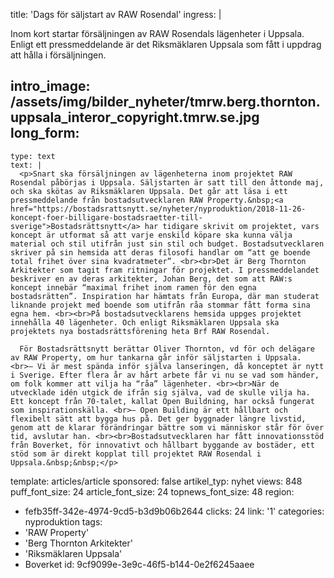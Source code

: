title: 'Dags för säljstart av RAW Rosendal'
ingress: |
  <p>Inom kort startar försäljningen av RAW Rosendals lägenheter i Uppsala. Enligt ett pressmeddelande är det Riksmäklaren Uppsala som fått i uppdrag att hålla i försäljningen.
  </p>
  
intro_image: /assets/img/bilder_nyheter/tmrw.berg.thornton.uppsala_interor_copyright.tmrw.se.jpg
long_form:
  -
    type: text
    text: |
      <p>Snart ska försäljningen av lägenheterna inom projektet RAW Rosendal påbörjas i Uppsala. Säljstarten är satt till den åttonde maj, och ska skötas av Riksmäklaren Uppsala. Det går att läsa i ett pressmeddelande från bostadsutvecklaren RAW Property.&nbsp;<a href="https://bostadsrattsnytt.se/nyheter/nyproduktion/2018-11-26-koncept-foer-billigare-bostadsraetter-till-sverige">Bostadsrättsnytt</a> har tidigare skrivit om projektet, vars koncept är utformat så att varje enskild köpare ska kunna välja material och stil utifrån just sin stil och budget. Bostadsutvecklaren skriver på sin hemsida att deras filosofi handlar om “att ge boende total frihet över sina kvadratmeter”. <br><br>Det är Berg Thornton Arkitekter som tagit fram ritningar för projektet. I pressmeddelandet beskriver en av deras arkitekter, Johan Berg, det som att RAW:s koncept innebär “maximal frihet inom ramen för den egna bostadsrätten”. Inspiration har hämtats från Europa, där man studerat liknande projekt med boende som utifrån råa stommar fått forma sina egna hem. <br><br>På bostadsutvecklarens hemsida uppges projektet innehålla 40 lägenheter. Och enligt Riksmäklaren Uppsala ska projektets nya bostadsrättsförening heta Brf RAW Rosendal. 
      
      För Bostadsrättsnytt berättar Oliver Thornton, vd för och delägare av RAW Property, om hur tankarna går inför säljstarten i Uppsala. <br>– Vi är mest spända inför själva lanseringen, då konceptet är nytt i Sverige. Efter flera år av hårt arbete får vi nu se vad som händer, om folk kommer att vilja ha “råa” lägenheter. <br><br>När de utvecklade idén utgick de ifrån sig själva, vad de skulle vilja ha. Ett koncept från 70-talet, kallat Open Buildning, har också fungerat som inspirationskälla. <br>– Open Building är ett hållbart och flexibelt sätt att bygga hus på. Det ger byggnader längre livstid, genom att de klarar förändringar bättre som vi människor står för över tid, avslutar han. <br><br>Bostadsutvecklaren har fått innovationsstöd från Boverket, för innovativt och hållbart byggande av bostäder, ett stöd som är direkt kopplat till projektet RAW Rosendal i Uppsala.&nbsp;&nbsp;</p>
      
template: articles/article
sponsored: false
artikel_typ: nyhet
views: 848
puff_font_size: 24
article_font_size: 24
topnews_font_size: 48
region:
  - fefb35ff-342e-4974-9cd5-b3d9b06b2644
clicks: 24
link: '1'
categories: nyproduktion
tags:
  - 'RAW Property'
  - 'Berg Thornton Arkitekter'
  - 'Riksmäklaren Uppsala'
  - Boverket
id: 9cf9099e-3e9c-46f5-b144-0e2f6245aaee
